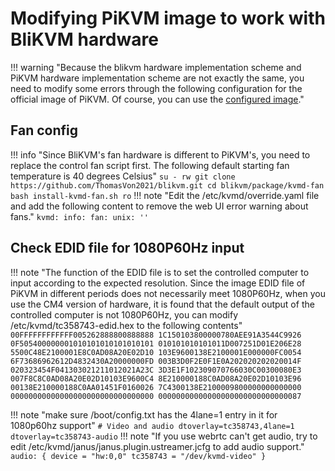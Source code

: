 # Modifying PiKVM image to work with BliKVM hardware

!!! warning "Because the blikvm hardware implementation scheme and PiKVM hardware implementation scheme are not exactly the same, you need to modify some errors through the following configuration for the official image of PiKVM. Of course, you can use the [configured image](./flashing_os.md)."

## **Fan config**
!!! info "Since BliKVM's fan hardware is different to PiKVM's, you need to replace the control fan script first. The following default starting fan temperature is 40 degrees Celsius"
    ```
    su -
    rw
    git clone https://github.com/ThomasVon2021/blikvm.git
    cd blikvm/package/kvmd-fan
    bash install-kvmd-fan.sh
    ro
    ```
!!! note "Edit the /etc/kvmd/override.yaml file and add the following content to remove the web UI error warning about fans."
    ```
    kvmd:
        info:
            fan:
                unix: ''
    ```

## **Check EDID file for 1080P60Hz input**
!!! note "The function of the EDID file is to set the controlled computer to input according to the expected resolution. Since the image EDID file of PiKVM in different periods does not necessarily meet 1080P60Hz, when you use the CM4 version of hardware, it is found that the default output of the controlled computer is not 1080P60Hz, you can modify /etc/kvmd/tc358743-edid.hex to the following contents"
    ```
    00FFFFFFFFFFFF005262888800888888
    1C150103800000780AEE91A3544C9926
    0F505400000001010101010101010101
    010101010101011D007251D01E206E28
    5500C48E2100001E8C0AD08A20E02D10
    103E9600138E2100001E000000FC0054
    6F73686962612D4832430A20000000FD
    003B3D0F2E0F1E0A202020202020014F
    020323454F041303021211012021A23C
    3D3E1F102309070766030C00300080E3
    007F8C8C0AD08A20E02D10103E9600C4
    8E210000188C0AD08A20E02D10103E96
    00138E210000188C0AA01451F0160026
    7C4300138E2100009800000000000000
    00000000000000000000000000000000
    00000000000000000000000000000087
    ```

!!! note "make sure /boot/config.txt has the 4lane=1 entry in it for 1080p60hz support"
    ```
    # Video and audio
    dtoverlay=tc358743,4lane=1
    dtoverlay=tc358743-audio
    ```
!!! note "If you use webrtc can't get audio, try to edit /etc/kvmd/janus/janus.plugin.ustreamer.jcfg to add audio support."
    ```
    audio: {
        device = "hw:0,0"
        tc358743 = "/dev/kvmd-video"
    }
    ```
